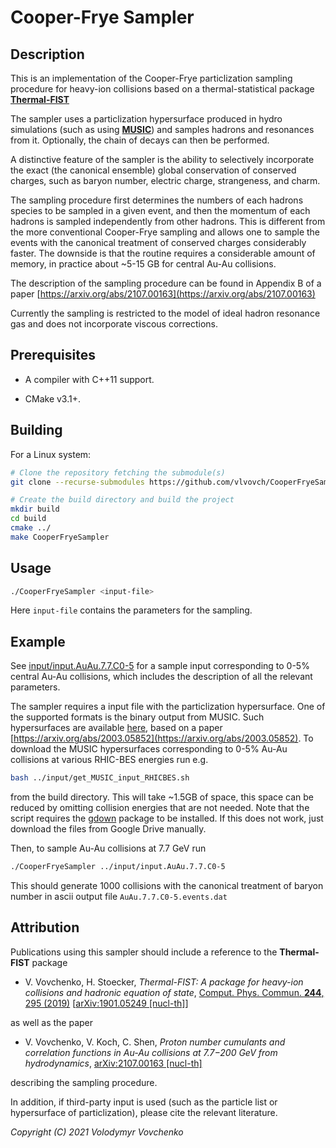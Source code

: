 # Cooper-Frye Sampler

## Description

This is an implementation of the Cooper-Frye particlization sampling procedure for heavy-ion collisions based on a thermal-statistical package [**Thermal-FIST**](https://github.com/vlvovch/Thermal-FIST)

The sampler uses a particlization hypersurface produced in hydro simulations (such as using [**MUSIC**](https://github.com/MUSIC-fluid/MUSIC)) and samples hadrons and resonances from it. Optionally, the chain of decays can then be performed.

A distinctive feature of the sampler is the ability to selectively incorporate the exact (the canonical ensemble) global conservation of conserved charges, such as baryon number, electric charge, strangeness, and charm.

The sampling procedure first determines the numbers of each hadrons species to be sampled in a given event, and then the momentum of each hadrons is sampled independently from other hadrons. This is different from the more conventional Cooper-Frye sampling and allows one to sample the events with the canonical treatment of conserved charges considerably faster. The downside is that the routine requires a considerable amount of memory, in practice about ~5-15 GB for central Au-Au collisions.

The description of the sampling procedure can be found in Appendix B of a paper [https://arxiv.org/abs/2107.00163](https://arxiv.org/abs/2107.00163)

Currently the sampling is restricted to the model of ideal hadron resonance gas and does not incorporate viscous corrections.

## Prerequisites

- A compiler with C++11 support. 

- CMake v3.1+.

## Building

For a Linux system:
```bash
# Clone the repository fetching the submodule(s)
git clone --recurse-submodules https://github.com/vlvovch/CooperFryeSampler.git

# Create the build directory and build the project
mkdir build
cd build
cmake ../
make CooperFryeSampler
```

## Usage
```bash
./CooperFryeSampler <input-file>
```

Here `input-file` contains the parameters for the sampling. 

## Example

See [input/input.AuAu.7.7.C0-5](input/input.AuAu.7.7.C0-5) for a sample input corresponding to 0-5% central Au-Au collisions, which includes the description of all the relevant parameters.

The sampler requires a input file with the particlization hypersurface. One of the supported formats is the binary output from MUSIC.
Such hypersurfaces are available [here](https://drive.google.com/drive/folders/1DMml4IXXcilEZaaTpGF2HM_2ICmeydpz?usp=sharing), based on a paper [https://arxiv.org/abs/2003.05852](https://arxiv.org/abs/2003.05852).
To download the MUSIC hypersurfaces corresponding to 0-5% Au-Au collisions at various RHIC-BES energies run e.g.
```bash
bash ../input/get_MUSIC_input_RHICBES.sh 
```
from the build directory. This will take ~1.5GB of space, this space can be reduced by omitting collision energies that are not needed. Note that the script requires the [gdown](https://github.com/wkentaro/gdown) package to be installed. If this does not work, just download the files from Google Drive manually.

Then, to sample Au-Au collisions at 7.7 GeV run
```bash
./CooperFryeSampler ../input/input.AuAu.7.7.C0-5
```
This should generate 1000 collisions with the canonical treatment of baryon number in ascii output file `AuAu.7.7.C0-5.events.dat`


## Attribution
Publications using this sampler should include a reference to the **Thermal-FIST** package

- V. Vovchenko, H. Stoecker, *Thermal-FIST: A package for heavy-ion collisions and hadronic equation of state*, [Comput. Phys. Commun. **244**, 295 (2019)](https://doi.org/10.1016/j.cpc.2019.06.024) [[arXiv:1901.05249 [nucl-th]](https://arxiv.org/abs/1901.05249)]

as well as the paper
- V. Vovchenko, V. Koch, C. Shen, *Proton number cumulants and correlation functions in Au-Au collisions at 7.7−200 GeV from hydrodynamics*, [arXiv:2107.00163 [nucl-th]](https://arxiv.org/abs/2107.00163)

describing the sampling procedure. 

In addition, if third-party input is used (such as the particle list or hypersurface of particlization), please cite the relevant literature.

*Copyright (C) 2021 Volodymyr Vovchenko*
